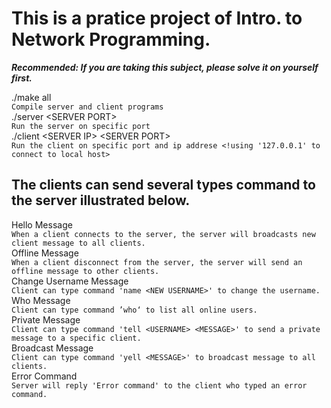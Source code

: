 This is a pratice project of Intro. to Network Programming.
====================================
***Recommended: If you are taking this subject, please solve it on yourself first.***
        
./make all  
`Compile server and client programs`   
./server &lt;SERVER PORT&gt;  
`Run the server on specific port`  
./client &lt;SERVER IP&gt; &lt;SERVER PORT&gt;  
`Run the client on specific port and ip addrese <!using '127.0.0.1' to connect to local host>`  

The clients can send several types command to the server illustrated below.  
------------------------------------
Hello Message  
`When a client connects to the server, the server will broadcasts new client message to all clients.`  
Offline Message   
`When a client disconnect from the server, the server will send an offline message to other clients.`  
Change Username Message  
`Client can type command 'name <NEW USERNAME>' to change the username.`  
Who Message  
`Client can type command ’who‘ to list all online users.`  
Private Message  
`Client can type command 'tell <USERNAME> <MESSAGE>' to send a private message to a specific client.`  
Broadcast Message  
`Client can type command 'yell <MESSAGE>' to broadcast message to all clients.`  
Error Command  
`Server will reply 'Error command' to the client who typed an error command.`
